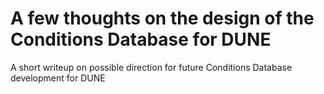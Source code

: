 # A few thoughts on the design of the Conditions Database for DUNE
A short writeup on possible direction for future Conditions Database development for DUNE
